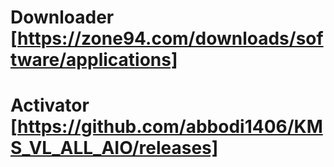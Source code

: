 # Downloader [https://zone94.com/downloads/software/applications]
# Activator [https://github.com/abbodi1406/KMS_VL_ALL_AIO/releases]
